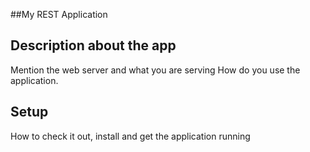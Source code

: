 ##My REST Application

## Description about the app
Mention the web server and what you are serving 
How do you use the application.

## Setup
How to check it out, install and get the application running

